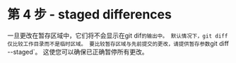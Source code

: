 # 第 4 步 - staged differences
一旦更改在暂存区域中，它们将不会显示在git dif`的输出中。 默认情况下，git diff仅比较工作目录而不是临时区域。
要比较暂存区域与先前提交的更改，请提供暂存参数`git diff --staged`。 这使您可以确保已正确暂停所有更改。
